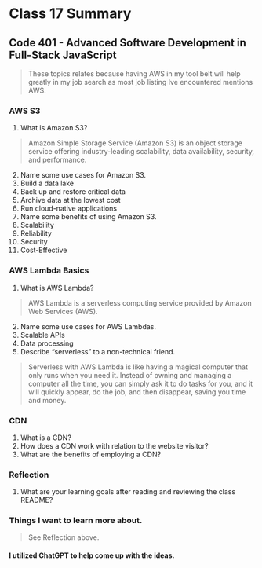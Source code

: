 # Class 17 Summary
## Code 401 - Advanced Software Development in Full-Stack JavaScript

> These topics relates because having AWS in my tool belt will help greatly in my job search as most job listing Ive encountered mentions AWS.

### AWS S3
1. What is Amazon S3?
> Amazon Simple Storage Service (Amazon S3) is an object storage service offering industry-leading scalability, data availability, security, and performance.
2. Name some use cases for Amazon S3.
  1. Build a data lake
  2. Back up and restore critical data
  3. Archive data at the lowest cost
  4. Run cloud-native applications
3. Name some benefits of using Amazon S3.
  1. Scalability
  2. Reliability
  3. Security
  3. Cost-Effective

### AWS Lambda Basics
1. What is AWS Lambda?
> AWS Lambda is a serverless computing service provided by Amazon Web Services (AWS).
2. Name some use cases for AWS Lambdas.
  1. Scalable APIs
  2. Data processing
3. Describe “serverless” to a non-technical friend.
> Serverless with AWS Lambda is like having a magical computer that only runs when you need it. Instead of owning and managing a computer all the time, you can simply ask it to do tasks for you, and it will quickly appear, do the job, and then disappear, saving you time and money.

### CDN
1. What is a CDN?
2. How does a CDN work with relation to the website visitor?
3. What are the benefits of employing a CDN?

### Reflection
1. What are your learning goals after reading and reviewing the class README?

### Things I want to learn more about.
> See Reflection above.

#### I utilized ChatGPT to help come up with the ideas.
